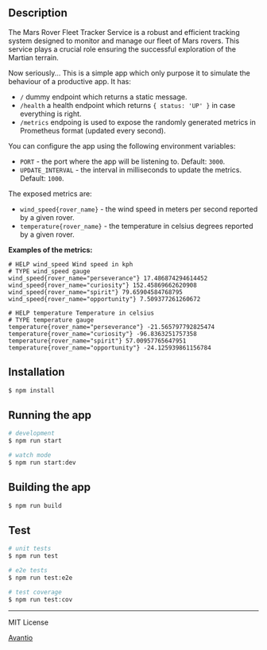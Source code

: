 ## Description

The Mars Rover Fleet Tracker Service is a robust and efficient tracking system designed to monitor and manage our fleet of Mars rovers. This service plays a crucial role ensuring the successful exploration of the Martian terrain.

Now seriously... This is a simple app which only purpose it to simulate the behaviour of a productive app. It has:
- `/` dummy endpoint which returns a static message.
- `/health` a health endpoint which returns `{ status: 'UP' }` in case everything is right.
- `/metrics` endpoing is used to expose the randomly generated metrics in Prometheus format (updated every second).

You can configure the app using the following environment variables:
- `PORT` - the port where the app will be listening to. Default: `3000`.
- `UPDATE_INTERVAL` - the interval in milliseconds to update the metrics. Default: `1000`.

The exposed metrics are:
- `wind_speed{rover_name}` - the wind speed in meters per second reported by a given rover.
- `temperature{rover_name}` - the temperature in celsius degrees reported by a given rover.

**Examples of the metrics:**
```
# HELP wind_speed Wind speed in kph
# TYPE wind_speed gauge
wind_speed{rover_name="perseverance"} 17.486874294614452
wind_speed{rover_name="curiosity"} 152.45869662620908
wind_speed{rover_name="spirit"} 79.65904584768795
wind_speed{rover_name="opportunity"} 7.509377261260672

# HELP temperature Temperature in celsius
# TYPE temperature gauge
temperature{rover_name="perseverance"} -21.565797792825474
temperature{rover_name="curiosity"} -96.8363251757358
temperature{rover_name="spirit"} 57.00957765647951
temperature{rover_name="opportunity"} -24.125939861156784
```

## Installation

```bash
$ npm install
```

## Running the app

```bash
# development
$ npm run start

# watch mode
$ npm run start:dev
```

## Building the app

```bash
$ npm run build
```

## Test

```bash
# unit tests
$ npm run test

# e2e tests
$ npm run test:e2e

# test coverage
$ npm run test:cov
```

---

MIT License

[Avantio](https://www.avantio.com/)
